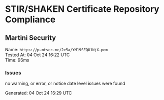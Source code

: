 # STIR/SHAKEN Certificate Repository Compliance

## Martini Security

Name: `https://p.mtsec.me/2e5a/YM19SEQU1NjX.pem`\
Tested At: 04 Oct 24 16:22 UTC\
Time: 96ms

### Issues

no warning, or error, or notice date level issues were found

Generated: 04 Oct 24 16:29 UTC